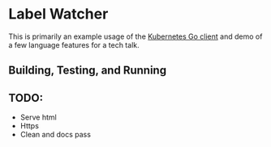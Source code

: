 # Label Watcher

This is primarily an example usage of the [Kubernetes Go client](https://github.com/kubernetes/client-go) and demo of a few language features for a tech talk.

## Building, Testing, and Running



## TODO:

- Serve html
- Https
- Clean and docs pass
